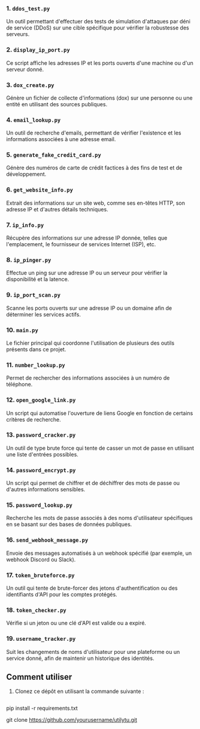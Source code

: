 ### 1. `ddos_test.py`
Un outil permettant d'effectuer des tests de simulation d'attaques par déni de service (DDoS) sur une cible spécifique pour vérifier la robustesse des serveurs.

### 2. `display_ip_port.py`
Ce script affiche les adresses IP et les ports ouverts d'une machine ou d'un serveur donné.

### 3. `dox_create.py`
Génère un fichier de collecte d'informations (dox) sur une personne ou une entité en utilisant des sources publiques.

### 4. `email_lookup.py`
Un outil de recherche d'emails, permettant de vérifier l'existence et les informations associées à une adresse email.

### 5. `generate_fake_credit_card.py`
Génère des numéros de carte de crédit factices à des fins de test et de développement.

### 6. `get_website_info.py`
Extrait des informations sur un site web, comme ses en-têtes HTTP, son adresse IP et d'autres détails techniques.

### 7. `ip_info.py`
Récupère des informations sur une adresse IP donnée, telles que l'emplacement, le fournisseur de services Internet (ISP), etc.

### 8. `ip_pinger.py`
Effectue un ping sur une adresse IP ou un serveur pour vérifier la disponibilité et la latence.

### 9. `ip_port_scan.py`
Scanne les ports ouverts sur une adresse IP ou un domaine afin de déterminer les services actifs.

### 10. `main.py`
Le fichier principal qui coordonne l'utilisation de plusieurs des outils présents dans ce projet.

### 11. `number_lookup.py`
Permet de rechercher des informations associées à un numéro de téléphone.

### 12. `open_google_link.py`
Un script qui automatise l'ouverture de liens Google en fonction de certains critères de recherche.

### 13. `password_cracker.py`
Un outil de type brute force qui tente de casser un mot de passe en utilisant une liste d'entrées possibles.

### 14. `password_encrypt.py`
Un script qui permet de chiffrer et de déchiffrer des mots de passe ou d'autres informations sensibles.

### 15. `password_lookup.py`
Recherche les mots de passe associés à des noms d'utilisateur spécifiques en se basant sur des bases de données publiques.

### 16. `send_webhook_message.py`
Envoie des messages automatisés à un webhook spécifié (par exemple, un webhook Discord ou Slack).

### 17. `token_bruteforce.py`
Un outil qui tente de brute-forcer des jetons d'authentification ou des identifiants d'API pour les comptes protégés.

### 18. `token_checker.py`
Vérifie si un jeton ou une clé d'API est valide ou a expiré.

### 19. `username_tracker.py`
Suit les changements de noms d'utilisateur pour une plateforme ou un service donné, afin de maintenir un historique des identités.

## Comment utiliser

1. Clonez ce dépôt en utilisant la commande suivante :
   ```bash
pip install -r requirements.txt

   git clone https://github.com/yourusername/utilytu.git
